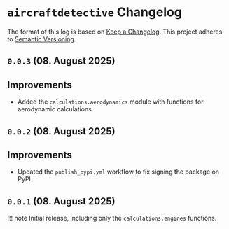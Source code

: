 # `aircraftdetective` Changelog

The format of this log is based on [Keep a Changelog](https://keepachangelog.com/en/1.0.0/).
This project adheres to [Semantic Versioning](https://semver.org/spec/v2.0.0.html).

## `0.0.3` (08. August 2025)

## Improvements

- Added the `calculations.aerodynamics` module with functions for aerodynamic calculations.

## `0.0.2` (08. August 2025)

## Improvements

- Updated the `publish_pypi.yml` workflow to fix signing the package on PyPI.

## `0.0.1` (08. August 2025)

!!! note
    Initial release, including only the `calculations.engines` functions.